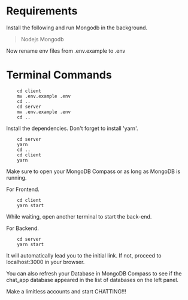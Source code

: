 # Requirements

Install the following and run Mongodb in the background.

> Nodejs
> Mongodb

Now rename env files from .env.example to .env

# Terminal Commands

```shell
    cd client
    mv .env.example .env
    cd ..
    cd server
    mv .env.example .env
    cd ..
```

Install the dependencies. Don't forget to install 'yarn'.

```shell
    cd server
    yarn
    cd ..
    cd client
    yarn
```

Make sure to open your MongoDB Compass or as long as MongoDB is running.

For Frontend.

```shell
    cd client
    yarn start
```

While waiting, open another terminal to start the back-end.

For Backend.

```shell
    cd server
    yarn start
```

It will automatically lead you to the initial link.
If not, proceed to localhost:3000 in your browser.

You can also refresh your Database in MongoDB Compass to see if the chat_app database appeared in the list of databases on the left panel.

Make a limitless accounts and start CHATTING!!!
